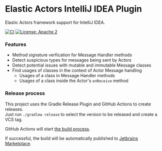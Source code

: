 # Elastic Actors IntelliJ IDEA Plugin

Elastic Actors framework support for IntelliJ IDEA.

[![CI](https://github.com/elasticsoftwarefoundation/elasticactors-intellij-plugin/actions/workflows/gradle.yml/badge.svg)](https://github.com/elasticsoftwarefoundation/elasticactors-intellij-plugin/actions/workflows/gradle.yml)
[![License: Apache 2](https://img.shields.io/badge/LICENSE-Apache2-blue.svg)](https://www.apache.org/licenses/LICENSE-2.0.txt)

### Features

* Method signature verfication for Message Handler methods
* Detect suspicious types for messages being sent by Actors
* Detect potential issues with mutable and immutable Message classes
* Find usages of classes in the context of Actor Message handling
  * Usages of a class in Message Handler methods
  * Usages of a class inside the Actor's `onReceive` method

### Release process

This project uses the Gradle Release Plugin and GitHub Actions to create releases.\
Just run `./gradlew release` to select the version to be released and create a
VCS tag.

GitHub Actions will start [the build process](https://github.com/elasticsoftwarefoundation/elasticactors-intellij-plugin/actions/workflows/gradle-publish.yml).

If successful, the build will be automatically published to [Jetbrains Marketplace](https://plugins.jetbrains.com/plugin/13814-elastic-actors).
